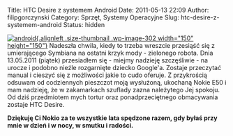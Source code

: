 Title: HTC Desire z systemem Android
Date: 2011-05-13 22:09
Author: filipgorczynski
Category: Sprzęt, Systemy Operacyjne
Slug: htc-desire-z-systemem-android
Status: hidden

[![android](http://filipgorczynski.files.wordpress.com/2011/05/android.png?w=150 "Android"){.alignleft .size-thumbnail .wp-image-302 width="150" height="150"}](http://filipgorczynski.files.wordpress.com/2011/05/android.png) Nadeszła chwila, kiedy to trzeba wreszcie przesiąść się z umierającego Symbiana na ostatni krzyk mody - zielonego robota. Dnia 13.05.2011 (piątek) przesiadłem się - miejmy nadzieję szczęśliwie - na urocze i podobno nieźle rozgarnięte dziecko Google'a. Zostaje przeczytać manual i cieszyć się z możliwości jakie to cudo oferuje. Z przykrością odsuwam od codziennych pieszczot moją wysłużoną, ukochaną Nokie E50 i mam nadzieję, że w zakamarkach szuflady zazna należytego Jej spokoju. Od dziś przedmiotem mych tortur oraz ponadprzeciętnego obmacywania zostaje HTC Desire.

**Dziękuję Ci Nokio za te wszystkie lata spędzone razem, gdy byłaś przy mnie w dzień i w nocy, w smutku i radości.**
